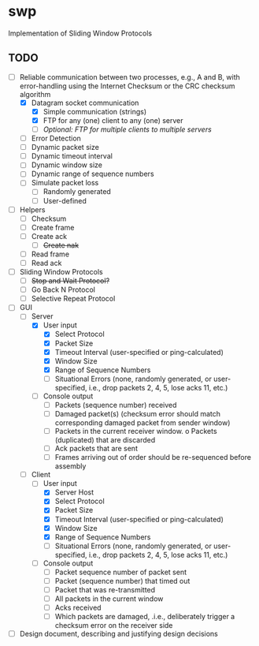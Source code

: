 # swp
Implementation of Sliding Window Protocols

## TODO
- [ ] Reliable communication between two processes, e.g., A and B, with error-handling using the Internet Checksum or the CRC checksum algorithm
  - [x] Datagram socket communication
    - [x] Simple communication (strings)
    - [x] FTP for any (one) client to any (one) server
    - [ ] _Optional: FTP for multiple clients to multiple servers_
  - [ ] Error Detection
  - [ ] Dynamic packet size
  - [ ] Dynamic timeout interval
  - [ ] Dynamic window size
  - [ ] Dynamic range of sequence numbers
  - [ ] Simulate packet loss
    - [ ] Randomly generated
    - [ ] User-defined

- [ ] Helpers
  - [ ] Checksum
  - [ ] Create frame
  - [ ] Create ack
    - [ ] ~~Create nak~~
  - [ ] Read frame
  - [ ] Read ack

- [ ] Sliding Window Protocols
  - [ ] ~~Stop and Wait Protocol?~~
  - [ ] Go Back N Protocol
  - [ ] Selective Repeat Protocol

- [ ] GUI
  - [ ] Server
    - [x] User input
      - [x] Select Protocol
      - [x] Packet Size
      - [x] Timeout Interval (user-specified or ping-calculated)
      - [x] Window Size
      - [x] Range of Sequence Numbers
      - [ ] Situational Errors (none, randomly generated, or user-specified, i.e., drop packets 2, 4, 5, lose acks 11, etc.)
    - [ ] Console output
      - [ ] Packets (sequence number) received
      - [ ] Damaged packet(s) (checksum error should match corresponding damaged packet from sender window)
      - [ ] Packets in the current receiver window. o Packets (duplicated) that are discarded
      - [ ] Ack packets that are sent
      - [ ] Frames arriving out of order should be re-sequenced before assembly
  - [ ] Client
    - [ ] User input
      - [x] Server Host
      - [x] Select Protocol
      - [x] Packet Size
      - [x] Timeout Interval (user-specified or ping-calculated)
      - [x] Window Size
      - [x] Range of Sequence Numbers
      - [ ] Situational Errors (none, randomly generated, or user-specified, i.e., drop packets 2, 4, 5, lose acks 11, etc.)
    - [ ] Console output
      - [ ] Packet sequence number of packet sent
      - [ ] Packet (sequence number) that timed out
      - [ ] Packet that was re-transmitted
      - [ ] All packets in the current window
      - [ ] Acks received
      - [ ] Which packets are damaged, .i.e., deliberately trigger a checksum error on the receiver side

- [ ] Design document, describing and justifying design decisions
